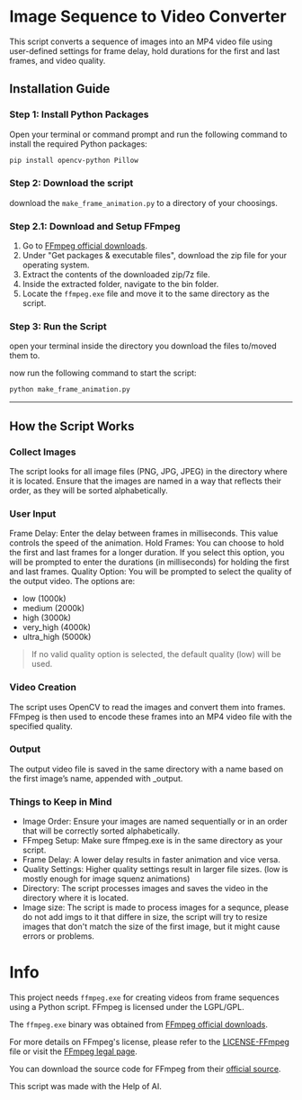 # Image Sequence to Video Converter

This script converts a sequence of images into an MP4 video file using user-defined settings for frame delay, hold durations for the first and last frames, and video quality.

## Installation Guide

### Step 1: Install Python Packages

Open your terminal or command prompt and run the following command to install the required Python packages:

```bash
pip install opencv-python Pillow
```

### Step 2: Download the script
download the `make_frame_animation.py` to a directory of your choosings.

### Step 2.1: Download and Setup FFmpeg
1. Go to [FFmpeg official downloads](https://ffmpeg.org/download.html).
2. Under "Get packages & executable files", download the zip file for your operating system.
3. Extract the contents of the downloaded zip/7z file.
4. Inside the extracted folder, navigate to the bin folder.
5. Locate the `ffmpeg.exe` file and move it to the same directory as the script.

### Step 3: Run the Script
open your terminal inside the directory you download the files to/moved them to.

now run the following command to start the script:
```bash
python make_frame_animation.py
```

----------

## How the Script Works

### Collect Images
The script looks for all image files (PNG, JPG, JPEG) in the directory where it is located.
Ensure that the images are named in a way that reflects their order, as they will be sorted alphabetically.

### User Input
Frame Delay: Enter the delay between frames in milliseconds. This value controls the speed of the animation.
Hold Frames: You can choose to hold the first and last frames for a longer duration. If you select this option, you will be prompted to enter the durations (in milliseconds) for holding the first and last frames.
Quality Option: You will be prompted to select the quality of the output video. The options are:
- low (1000k)
- medium (2000k)
- high (3000k)
- very_high (4000k)
- ultra_high (5000k)
>If no valid quality option is selected, the default quality (low) will be used.

### Video Creation
The script uses OpenCV to read the images and convert them into frames.
FFmpeg is then used to encode these frames into an MP4 video file with the specified quality.

### Output
The output video file is saved in the same directory with a name based on the first image’s name, appended with _output.

### Things to Keep in Mind
- Image Order: Ensure your images are named sequentially or in an order that will be correctly sorted alphabetically.
- FFmpeg Setup: Make sure ffmpeg.exe is in the same directory as your script.
- Frame Delay: A lower delay results in faster animation and vice versa.
- Quality Settings: Higher quality settings result in larger file sizes. (low is mostly enough for image squenz animations)
- Directory: The script processes images and saves the video in the directory where it is located.
- Image size: The script is made to process images for a sequnce, please do not add imgs to it that differe in size,
  the script will try to resize images that don't match the size of the first image, but it might cause errors or problems.


# Info

This project needs `ffmpeg.exe` for creating videos from frame sequences using a Python script. FFmpeg is licensed under the LGPL/GPL. 

The `ffmpeg.exe` binary was obtained from [FFmpeg official downloads](https://ffmpeg.org/download.html).

For more details on FFmpeg's license, please refer to the [LICENSE-FFmpeg](LICENSE-FFmpeg) file or visit the [FFmpeg legal page](https://ffmpeg.org/legal.html).

You can download the source code for FFmpeg from their [official source](https://ffmpeg.org/download.html).

This script was made with the Help of AI.
